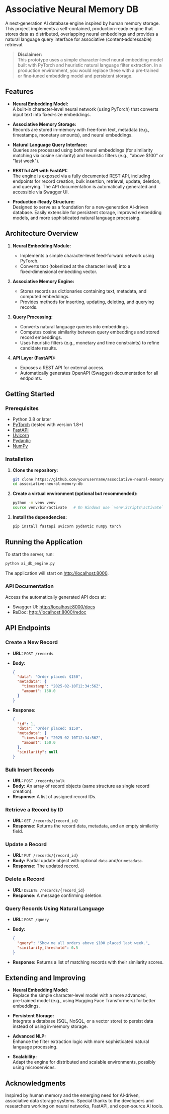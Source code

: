 # Associative Neural Memory DB

A next‑generation AI database engine inspired by human memory storage. This project implements a self‑contained, production‑ready engine that stores data as distributed, overlapping neural embeddings and provides a natural language query interface for associative (content‑addressable) retrieval.

> **Disclaimer:**  
> This prototype uses a simple character‑level neural embedding model built with PyTorch and heuristic natural language filter extraction. In a production environment, you would replace these with a pre‑trained or fine‑tuned embedding model and persistent storage.

## Features

- **Neural Embedding Model:**  
  A built‑in character‑level neural network (using PyTorch) that converts input text into fixed‑size embeddings.
  
- **Associative Memory Storage:**  
  Records are stored in‑memory with free‑form text, metadata (e.g., timestamps, monetary amounts), and neural embeddings.

- **Natural Language Query Interface:**  
  Queries are processed using both neural embeddings (for similarity matching via cosine similarity) and heuristic filters (e.g., "above $100" or "last week").

- **RESTful API with FastAPI:**  
  The engine is exposed via a fully documented REST API, including endpoints for record creation, bulk insertion, retrieval, update, deletion, and querying. The API documentation is automatically generated and accessible via Swagger UI.

- **Production‑Ready Structure:**  
  Designed to serve as a foundation for a new‑generation AI‑driven database. Easily extensible for persistent storage, improved embedding models, and more sophisticated natural language processing.

## Architecture Overview

1. **Neural Embedding Module:**  
   - Implements a simple character‑level feed‑forward network using PyTorch.
   - Converts text (tokenized at the character level) into a fixed‑dimensional embedding vector.

2. **Associative Memory Engine:**  
   - Stores records as dictionaries containing text, metadata, and computed embeddings.
   - Provides methods for inserting, updating, deleting, and querying records.

3. **Query Processing:**  
   - Converts natural language queries into embeddings.
   - Computes cosine similarity between query embeddings and stored record embeddings.
   - Uses heuristic filters (e.g., monetary and time constraints) to refine candidate results.

4. **API Layer (FastAPI):**  
   - Exposes a REST API for external access.
   - Automatically generates OpenAPI (Swagger) documentation for all endpoints.

## Getting Started

### Prerequisites

- Python 3.8 or later
- [PyTorch](https://pytorch.org/) (tested with version 1.8+)
- [FastAPI](https://fastapi.tiangolo.com/)
- [Uvicorn](https://www.uvicorn.org/)
- [Pydantic](https://pydantic-docs.helpmanual.io/)
- [NumPy](https://numpy.org/)

### Installation

1. **Clone the repository:**

   ```bash
   git clone https://github.com/yourusername/associative-neural-memory-db.git
   cd associative-neural-memory-db
   ```

2. **Create a virtual environment (optional but recommended):**

   ```bash
   python -m venv venv
   source venv/bin/activate   # On Windows use `venv\Scripts\activate`
   ```

3. **Install the dependencies:**

   ```bash
   pip install fastapi uvicorn pydantic numpy torch
   ```

## Running the Application

To start the server, run:

```bash
python ai_db_engine.py
```

The application will start on [http://localhost:8000](http://localhost:8000).

### API Documentation

Access the automatically generated API docs at:

- Swagger UI: [http://localhost:8000/docs](http://localhost:8000/docs)
- ReDoc: [http://localhost:8000/redoc](http://localhost:8000/redoc)

## API Endpoints

### Create a New Record

- **URL:** `POST /records`
- **Body:**

  ```json
  {
    "data": "Order placed: $150",
    "metadata": {
      "timestamp": "2025-02-10T12:34:56Z",
      "amount": 150.0
    }
  }
  ```

- **Response:**

  ```json
  {
    "id": 1,
    "data": "Order placed: $150",
    "metadata": {
      "timestamp": "2025-02-10T12:34:56Z",
      "amount": 150.0
    },
    "similarity": null
  }
  ```

### Bulk Insert Records

- **URL:** `POST /records/bulk`
- **Body:** An array of record objects (same structure as single record creation).
- **Response:** A list of assigned record IDs.

### Retrieve a Record by ID

- **URL:** `GET /records/{record_id}`
- **Response:** Returns the record data, metadata, and an empty similarity field.

### Update a Record

- **URL:** `PUT /records/{record_id}`
- **Body:** Partial update object with optional `data` and/or `metadata`.
- **Response:** The updated record.

### Delete a Record

- **URL:** `DELETE /records/{record_id}`
- **Response:** A message confirming deletion.

### Query Records Using Natural Language

- **URL:** `POST /query`
- **Body:**

  ```json
  {
    "query": "Show me all orders above $100 placed last week.",
    "similarity_threshold": 0.5
  }
  ```

- **Response:** Returns a list of matching records with their similarity scores.

## Extending and Improving

- **Neural Embedding Model:**  
  Replace the simple character‑level model with a more advanced, pre‑trained model (e.g., using Hugging Face Transformers) for better embeddings.

- **Persistent Storage:**  
  Integrate a database (SQL, NoSQL, or a vector store) to persist data instead of using in‑memory storage.

- **Advanced NLP:**  
  Enhance the filter extraction logic with more sophisticated natural language processing.

- **Scalability:**  
  Adapt the engine for distributed and scalable environments, possibly using microservices.


## Acknowledgments

Inspired by human memory and the emerging need for AI‑driven, associative data storage systems. Special thanks to the developers and researchers working on neural networks, FastAPI, and open‑source AI tools.

